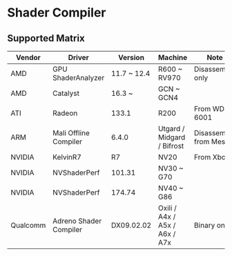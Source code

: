 # Shader Compiler

## Supported Matrix
|Vendor  |Driver                |Version    |Machine                      |Note                 |
|--------|----------------------|-----------|-----------------------------|---------------------|
|AMD     |GPU ShaderAnalyzer    |11.7 ~ 12.4|R600 ~ RV970                 |Disassembly only     |
|AMD     |Catalyst              |16.3 ~     |GCN ~ GCN4                   |                     |
|ATI     |Radeon                |133.1      |R200                         |From WDK 6001        |
|ARM     |Mali Offline Compiler |6.4.0      |Utgard / Midgard / Bifrost   |Disassembly from Mesa|
|NVIDIA  |KelvinR7              |R7         |NV20                         |From Xbox            |
|NVIDIA  |NVShaderPerf          |101.31     |NV30 ~ G70                   |                     |
|NVIDIA  |NVShaderPerf          |174.74     |NV40 ~ G86                   |                     |
|Qualcomm|Adreno Shader Compiler|DX09.02.02 |Oxili / A4x / A5x / A6x / A7x|Binary only          |

